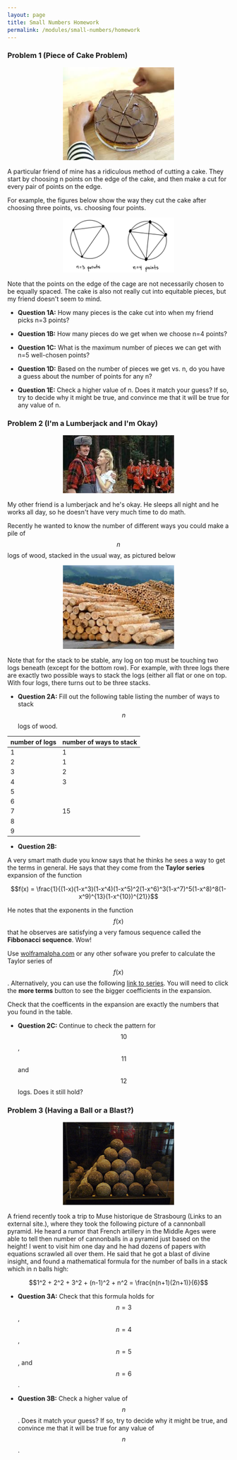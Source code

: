 ```yaml
---
layout: page
title: Small Numbers Homework
permalink: /modules/small-numbers/homework
---
```



### Problem 1 (Piece of Cake Problem)

<p align="center"><img src="fig/cutting-cake.jpg" width="50%"/></p>

A particular friend of mine has a ridiculous method of cutting a cake.  They start by choosing n points on the edge of the cake, and then make a cut for every pair of points on the edge.

For example, the figures below show the way they cut the cake after choosing three points, vs. choosing four points.

<p align="center"><img src="fig/cut-examples.png" width="50%"/></p>

Note that the points on the edge of the cage are not necessarily chosen to be equally spaced.  The cake is also not really cut into equitable pieces, but my friend doesn't seem to mind.

* **Question 1A:**  How many pieces is the cake cut into when my friend picks n=3 points?

* **Question 1B:**  How many pieces do we get when we choose n=4 points?

* **Question 1C:**  What is the maximum number of pieces we can get with n=5 well-chosen points?

* **Question 1D:**  Based on the number of pieces we get vs. n, do you have a guess about the number of points for any n?

* **Question 1E:**  Check a higher value of n.  Does it match your guess? If so, try to decide why it might be true, and convince me that it will be true for any value of n.

### Problem 2 (I'm a Lumberjack and I'm Okay)

<p align="center"><img src="fig/lumberjack.jpeg" width="50%"/></p>

My other friend is a lumberjack and he's okay.  He sleeps all night and he works all day, so he doesn't have very much time to do math.

Recently he wanted to know the number of different ways you could make a pile of $$n$$ logs of wood, stacked in the usual way, as pictured below

<p align="center"><img src="fig/stacked-wood.jpeg" width="50%"/></p>

Note that for the stack to be stable, any log on top must be touching two logs beneath (except for the bottom row).  For example, with three logs there are exactly two possible ways to stack the logs (either all flat or one on top.  With four logs, there turns out to be three stacks.  

* **Question 2A:**  Fill out the following table listing the number of ways to stack $$n$$ logs of wood.

| number of logs | number of ways to stack |
| -------------- | ----------------------- |
|       1        |        1                |
|       2        |        1                |
|       3        |        2                |
|       4        |        3                |
|       5        |                         |
|       6        |                         |
|       7        |       15                |
|       8        |                         |
|       9        |                         |

* **Question 2B:**  

A very smart math dude you know says that he thinks he sees a way to get the terms in general.  He says that they come from the **Taylor series** expansion of the function

$$f(x) = \frac{1}{(1-x)(1-x^3)(1-x^4)(1-x^5)^2(1-x^6)^3(1-x^7)^5(1-x^8)^8(1-x^9)^{13}(1-x^{10})^{21}}$$

He notes that the exponents in the function $$f(x)$$ that he observes are satisfying a very famous sequence called the **Fibbonacci sequence**.  Wow!

Use [wolframalpha.com](http://wolframalpha.com) or any other sofware you prefer to calculate the Taylor series of $$f(x)$$.  Alternatively, you can use the following [link to series](https://www.wolframalpha.com/input/?i=%281-x%29%5E%28-1%29%281-x%5E3%29%5E%28-1%29*%281-x%5E4%29%5E%28-1%29*%281-x%5E5%29%5E%28-2%29*%281-x%5E6%29%5E%28-3%29*%281-x%5E7%29%5E%28-5%29*%281-x%5E8%29%5E%28-8%29*%281-x%5E9%29%5E%28-13%29*%281-x%5E10%29%5E%28-21%29+expansion).  You will need to click the **more terms** button to see the bigger coefficients in the expansion.

Check that the coefficents in the expansion are exactly the numbers that you found in the table.

* **Question 2C:**
Continue to check the pattern for $$10$$, $$11$$ and $$12$$ logs.  Does it still hold?


### Problem 3 (Having a Ball or a Blast?)

<p align="center"><img src="fig/canonballs.jpg" width="50%"/></p>

A friend recently took a trip to Muse historique de Strasbourg (Links to an external site.), where they took the following picture of a cannonball pyramid.  He heard a rumor that French artillery in the Middle Ages were able to tell then number of cannonballs in a pyramid just based on the height!  I went to visit him one day and he had dozens of papers with equations scrawled all over them. He said that he got a blast of divine insight, and found a mathematical formula for the number of balls in a stack which in n balls high:

$$1^2 + 2^2 + 3^2 + (n-1)^2 + n^2 = \frac{n(n+1)(2n+1)}{6}$$

* **Question 3A:**  Check that this formula holds for $$n=3$$, $$n=4$$, $$n=5$$, and $$n=6$$.

* **Question 3B:**  Check a higher value of $$n$$.  Does it match your guess? If so, try to decide why it might be true, and convince me that it will be true for any value of $$n$$.


